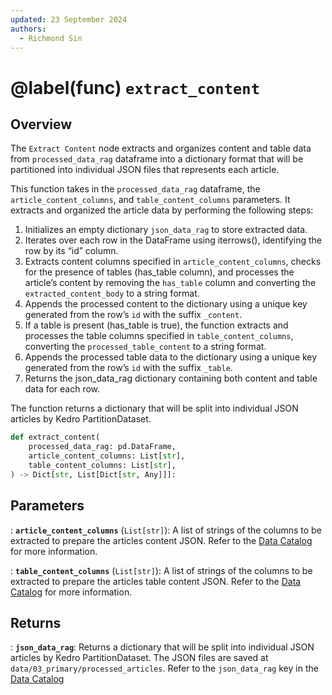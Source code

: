 ```yaml
---
updated: 23 September 2024
authors:
  - Richmond Sin
---
```


# @label(func) `extract_content`

## Overview

The `Extract Content` node extracts and organizes content and table data from `processed_data_rag` dataframe into a dictionary format that will be partitioned into individual JSON files that represents each article.

This function takes in the `processed_data_rag` dataframe, the `article_content_columns`, and `table_content_columns` parameters. It extracts and organized the article data by performing the following steps:

1. Initializes an empty dictionary `json_data_rag` to store extracted data.
2. Iterates over each row in the DataFrame using iterrows(), identifying the row by its “id” column.
3. Extracts content columns specified in `article_content_columns`, checks for the presence of tables (has_table column), and processes the article’s content by removing the `has_table` column and converting the `extracted_content_body` to a string format.
4. Appends the processed content to the dictionary using a unique key generated from the row’s `id` with the suffix `_content`.
5. If a table is present (has_table is true), the function extracts and processes the table columns specified in `table_content_columns`, converting the `processed_table_content` to a string format.
6. Appends the processed table data to the dictionary using a unique key generated from the row’s `id` with the suffix `_table`.
7. Returns the json_data_rag dictionary containing both content and table data for each row.

The function returns a dictionary that will be split into individual JSON articles by Kedro PartitionDataset.

```python
def extract_content(
    processed_data_rag: pd.DataFrame,
    article_content_columns: List[str],
    table_content_columns: List[str],
) -> Dict[str, List[Dict[str, Any]]]:
```

## Parameters

: **`article_content_columns`** (`List[str]`):
A list of strings of the columns to be extracted to prepare the articles content JSON.
Refer to the [Data Catalog](https://github.com/Synapxe-DNA/healthhub-content-optimization/blob/main/content-optimization/conf/base/catalog.yml) for more information.

: **`table_content_columns`** (`List[str]`):
A list of strings of the columns to be extracted to prepare the articles table content JSON.
Refer to the [Data Catalog](https://github.com/Synapxe-DNA/healthhub-content-optimization/blob/main/content-optimization/conf/base/catalog.yml) for more information.

## Returns

: **`json_data_rag`**:
Returns a dictionary that will be split into individual JSON articles by Kedro PartitionDataset. The JSON files are saved at `data/03_primary/processed_articles`. Refer to the `json_data_rag` key in the [Data Catalog](https://github.com/Synapxe-DNA/healthhub-content-optimization/blob/main/content-optimization/conf/base/catalog.yml)
